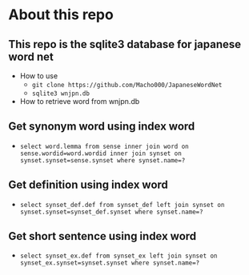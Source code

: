 # About this repo
## This repo is the sqlite3 database for japanese word net
- How to use
  - `git clone https://github.com/Macho000/JapaneseWordNet`
  - `sqlite3 wnjpn.db`
- How to retrieve word from wnjpn.db
## Get synonym word using index word
  - `select word.lemma from sense inner join word on sense.wordid=word.wordid inner join synset on synset.synset=sense.synset where synset.name=?`
## Get definition using index word
  - `select synset_def.def from synset_def left join synset on synset.synset=synset_def.synset where synset.name=?`
## Get short sentence using index word
  - `select synset_ex.def from synset_ex left join synset on synset_ex.synset=synset.synset where synset.name=?`
